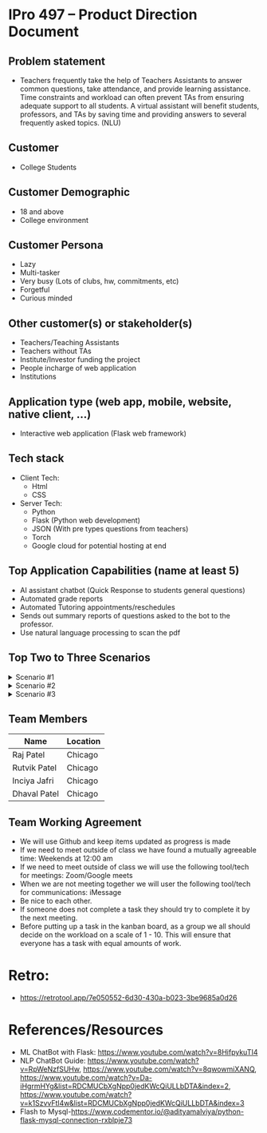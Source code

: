 # IPro 497 – Product Direction Document

## Problem statement
* Teachers frequently take the help of Teachers Assistants to answer common questions, take attendance, and provide learning assistance. Time constraints and workload can often prevent TAs from ensuring adequate support to all students. A virtual assistant will benefit students, professors, and TAs by saving time and providing answers to several frequently asked topics. (NLU)

## Customer
* College Students

## Customer Demographic
* 18 and above
* College environment

## Customer Persona
* Lazy
* Multi-tasker 
* Very busy (Lots of clubs, hw, commitments, etc)
* Forgetful 
* Curious minded

## Other customer(s) or stakeholder(s)
* Teachers/Teaching Assistants
* Teachers without TAs
* Institute/Investor funding the project
* People incharge of web application
* Institutions

## Application type (web app, mobile, website, native client, …)
* Interactive web application (Flask web framework)

## Tech stack 
* Client Tech:
  * Html
  * CSS
* Server Tech:
  * Python
  * Flask (Python web development)
  * JSON (With pre types questions from teachers)
  * Torch
  * Google cloud for potential hosting at end

## Top Application Capabilities (name at least 5)
* AI assistant chatbot (Quick Response to students general questions)
* Automated grade reports
* Automated Tutoring appointments/reschedules
* Sends out summary reports of questions asked to the bot to the professor.
* Use natural language processing to scan the pdf 

## Top Two to Three Scenarios

<details>
           <summary>Scenario #1</summary>
           <p>Mike's physics class is giving him trouble. He becomes very confused by the material and attempts to contact the TA. The TA is swamped with questions, and Mike receives an email from her promising to respond to all emails as soon as she can. Not hearing back after two days, he decides to use the AI chat bot to help him understand the physics material.</p>
         </details>


<details>
           <summary>Scenario #2</summary>
           <p>John has fallen behind in his course after missing a couple of lectures due to COVID. He hasn't been able to attend TA office hours because he is taking other online classes at the same time. As a result, he can use the AI TA chat bot to catch up on some general questions.</p>
         </details>


<details>
           <summary>Scenario #3</summary>
           <p>Professor Wick is ill and needs to take some time off from work. The AI assistant chabot can scan the document that the professor has uploaded using natural language processing (NLP). As a result, an AI assistant will be able to cover the lecture that the student may have missed.</p>
         </details>



## Team Members

Name          |  Location  |  
------------- | ---------- | 
Raj Patel     |  Chicago   |
Rutvik Patel  |  Chicago   |
Inciya Jafri  |  Chicago   |
Dhaval Patel  |  Chicago   |


## Team Working Agreement

* We will use Github and keep items updated as progress is made
* If we need to meet outside of class we have found a mutually agreeable time: Weekends at 12:00 am
* If we need to meet outside of class we will use the following tool/tech for meetings: Zoom/Google meets
* When we are not meeting together we will user the following tool/tech for communications: iMessage 
* Be nice to each other.
* If someone does not complete a task they should try to complete it by the next meeting.
* Before putting up a task in the kanban board, as a group we all should decide on the workload on a scale of 1 - 10. This will ensure that everyone has a task with equal amounts of work.

# Retro:
* https://retrotool.app/7e050552-6d30-430a-b023-3be9685a0d26

# References/Resources
* ML ChatBot with Flask: https://www.youtube.com/watch?v=8HifpykuTI4
* NLP ChatBot Guide: https://www.youtube.com/watch?v=RpWeNzfSUHw, https://www.youtube.com/watch?v=8qwowmiXANQ, https://www.youtube.com/watch?v=Da-iHgrmHYg&list=RDCMUCbXgNpp0jedKWcQiULLbDTA&index=2, https://www.youtube.com/watch?v=k1SzvvFtl4w&list=RDCMUCbXgNpp0jedKWcQiULLbDTA&index=3
* Flash to Mysql-https://www.codementor.io/@adityamalviya/python-flask-mysql-connection-rxblpje73 
